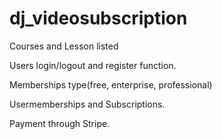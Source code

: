 # dj_videosubscription

Courses and Lesson listed

Users login/logout and register function.

Memberships type(free, enterprise, professional)

Usermemberships and Subscriptions.

Payment through Stripe.
